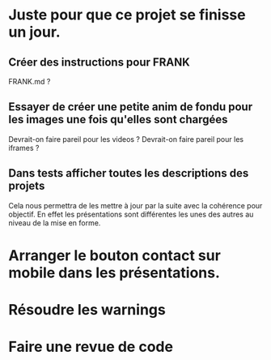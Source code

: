 # Juste pour que ce projet se finisse un jour. 

## Créer des instructions pour FRANK
FRANK.md ? 

## Essayer de créer une petite anim de fondu pour les images une fois qu'elles sont chargées 
Devrait-on faire pareil pour les videos ? 
Devrait-on faire pareil pour les iframes ? 

## Dans tests afficher toutes les descriptions des projets 
Cela nous permettra de les mettre à jour par la suite avec la cohérence pour objectif. 
En effet les présentations sont différentes les unes des autres au niveau de la mise en forme. 

# Arranger le bouton contact sur mobile dans les présentations. 

# Résoudre les warnings

# Faire une revue de code 
